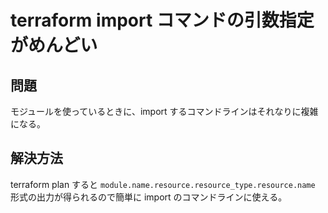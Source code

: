 # terraform import コマンドの引数指定がめんどい

## 問題
モジュールを使っているときに、import するコマンドラインはそれなりに複雑になる。

## 解決方法
terraform plan すると `module.name.resource.resource_type.resource.name` 形式の出力が得られるので簡単に import のコマンドラインに使える。

